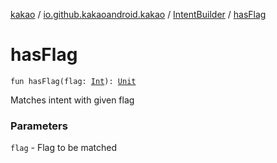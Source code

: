 [kakao](../../index.md) / [io.github.kakaoandroid.kakao](../index.md) / [IntentBuilder](index.md) / [hasFlag](./has-flag.md)

# hasFlag

`fun hasFlag(flag: `[`Int`](https://kotlinlang.org/api/latest/jvm/stdlib/kotlin/-int/index.html)`): `[`Unit`](https://kotlinlang.org/api/latest/jvm/stdlib/kotlin/-unit/index.html)

Matches intent with given flag

### Parameters

`flag` - Flag to be matched